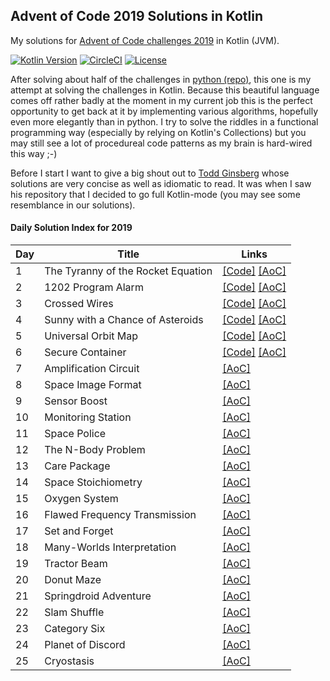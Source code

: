 ## Advent of Code 2019 Solutions in Kotlin
My solutions for [Advent of Code challenges 2019](https://adventofcode.com/) in Kotlin (JVM).

[![Kotlin Version](https://img.shields.io/badge/kotlin-1.3.61-blue.svg)](http://kotlinlang.org/)
[![CircleCI](https://circleci.com/gh/chjaeggi/aoc-2019-kotlin.svg?style=svg)](https://circleci.com/gh/chjaeggi/aoc-2019-kotlin)
[![License](https://img.shields.io/badge/License-Apache%202.0-red.svg)](https://opensource.org/licenses/Apache-2.0)

After solving about half of the challenges in [python (repo)](https://github.com/chjaeggi/aoc-2019-python), this one is my attempt at solving the challenges in Kotlin.
Because this beautiful language comes off rather badly at the moment in my current job this is the perfect opportunity to get back at it by implementing various algorithms, hopefully even more elegantly than in python.
I try to solve the riddles in a functional programming way (especially by relying on Kotlin's Collections) but you may still see a lot of procedureal code patterns as my brain is hard-wired this way ;-)

Before I start I want to give a big shout out to [Todd Ginsberg](https://github.com/tginsberg/advent-2019-kotlin) whose solutions are very concise as well as idiomatic to read.
It was when I saw his repository that I decided to go full Kotlin-mode (you may see some resemblance in our solutions).

#### Daily Solution Index for 2019
|   Day   | Title                                         |  Links                                       |
| --------|-----------------------------------------------|--------------------------------------------- |
|    1    | The Tyranny of the Rocket Equation            | [\[Code\]](https://github.com/chjaeggi/aoc-2019-kotlin/blob/master/src/main/kotlin/advent/Day1.kt) [\[AoC\]](http://adventofcode.com/2019/day/1) |
|    2    | 1202 Program Alarm                            | [\[Code\]](https://github.com/chjaeggi/aoc-2019-kotlin/blob/master/src/main/kotlin/advent/Day2.kt) [\[AoC\]](http://adventofcode.com/2019/day/2) |
|    3    | Crossed Wires                                 | [\[Code\]](https://github.com/chjaeggi/aoc-2019-kotlin/blob/master/src/main/kotlin/advent/Day3.kt) [\[AoC\]](http://adventofcode.com/2019/day/3) |
|    4    | Sunny with a Chance of Asteroids              | [\[Code\]](https://github.com/chjaeggi/aoc-2019-kotlin/blob/master/src/main/kotlin/advent/Day4.kt) [\[AoC\]](http://adventofcode.com/2019/day/5) |
|    5    | Universal Orbit Map                           | [\[Code\]](https://github.com/chjaeggi/aoc-2019-kotlin/blob/master/src/main/kotlin/advent/Day5.kt) [\[AoC\]](http://adventofcode.com/2019/day/6) |
|    6    | Secure Container                              | [\[Code\]](https://github.com/chjaeggi/aoc-2019-kotlin/blob/master/src/main/kotlin/advent/Day6.kt) [\[AoC\]](http://adventofcode.com/2019/day/4) |
|    7    | Amplification Circuit                         | [\[AoC\]](http://adventofcode.com/2019/day/7) |
|    8    | Space Image Format                            | [\[AoC\]](http://adventofcode.com/2019/day/8) |
|    9    | Sensor Boost                                  | [\[AoC\]](http://adventofcode.com/2019/day/9) |
|    10   | Monitoring Station                            | [\[AoC\]](http://adventofcode.com/2019/day/10) |
|    11   | Space Police                                  | [\[AoC\]](http://adventofcode.com/2019/day/11) |
|    12   | The N-Body Problem                            | [\[AoC\]](http://adventofcode.com/2019/day/12) |
|    13   | Care Package                                  | [\[AoC\]](http://adventofcode.com/2019/day/13) |
|    14   | Space Stoichiometry                           | [\[AoC\]](http://adventofcode.com/2019/day/14) |
|    15   | Oxygen System                                 | [\[AoC\]](http://adventofcode.com/2019/day/15) |
|    16   | Flawed Frequency Transmission                 | [\[AoC\]](http://adventofcode.com/2019/day/16) |
|    17   | Set and Forget                                | [\[AoC\]](http://adventofcode.com/2019/day/17) |
|    18   | Many-Worlds Interpretation                    | [\[AoC\]](http://adventofcode.com/2019/day/18) |
|    19   | Tractor Beam                                  | [\[AoC\]](http://adventofcode.com/2019/day/19) |
|    20   | Donut Maze                                    | [\[AoC\]](http://adventofcode.com/2019/day/20) |
|    21   | Springdroid Adventure                         | [\[AoC\]](http://adventofcode.com/2019/day/21) |
|    22   | Slam Shuffle                                  | [\[AoC\]](http://adventofcode.com/2019/day/22) |
|    23   | Category Six                                  | [\[AoC\]](http://adventofcode.com/2019/day/23) |
|    24   | Planet of Discord                             | [\[AoC\]](http://adventofcode.com/2019/day/24) |
|    25   | Cryostasis                                    | [\[AoC\]](http://adventofcode.com/2019/day/25) |
